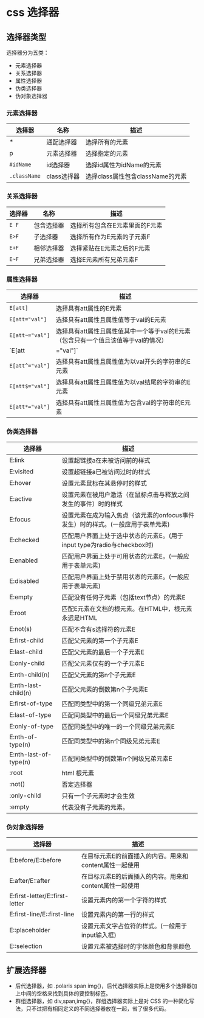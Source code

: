 # css 选择器
## 选择器类型
选择器分为五类：
- 元素选择器
- 关系选择器
- 属性选择器
- 伪类选择器
- 伪对象选择器

### 元素选择器
选择器|名称|描述
--|--|--|
* | 通配选择器 | 选择所有的元素
p | 元素选择器 | 选择指定的元素
`#idName` |id选择器 | 选择id属性为idName的元素
`.className` | class选择器 | 选择class属性包含className的元素

### 关系选择器
选择器|名称|描述
--|--|--|
`E F`  | 包含选择器 | 选择所有包含在E元素里面的F元素
`E>F` | 子选择器 | 选择所有作为E元素的子元素F
`E+F` | 相邻选择器 | 选择紧贴在E元素之后的F元素
`E~F` | 兄弟选择器 | 选择E元素所有兄弟元素F

### 属性选择器
选择器 | 描述
--|--|
`E[att]` | 选择具有att属性的E元素
`E[att="val"]`|	选择具有att属性且属性值等于val的E元素
`E[att~="val"]`|	选择具有att属性且属性值其中一个等于val的E元素（包含只有一个值且该值等于val的情况）
`E[att|="val"]`	| 选择具有att属性且属性值为以val开头并用连接符-分隔的字符串的E元素，如果属性值仅为val，也将被选择
`E[att^="val"]`	| 选择具有att属性且属性值为以val开头的字符串的E元素
`E[att$="val"]`	| 选择具有att属性且属性值为以val结尾的字符串的E元素
`E[att*="val"]`	| 选择具有att属性且属性值为包含val的字符串的E元素

### 伪类选择器
选择器 | 描述
--|--|
E:link | 设置超链接a在未被访问前的样式
E:visited | 设置超链接a已被访问过时的样式
E:hover | 设置元素鼠标在其悬停时的样式
E:active | 设置元素在被用户激活（在鼠标点击与释放之间发生的事件）时的样式
E:focus	|设置元素在成为输入焦点（该元素的onfocus事件发生）时的样式。(一般应用于表单元素)
E:checked|	匹配用户界面上处于选中状态的元素E。(用于input type为radio与checkbox时)
E:enabled	|匹配用户界面上处于可用状态的元素E。(一般应用于表单元素)
E:disabled|	匹配用户界面上处于禁用状态的元素E。(一般应用于表单元素)
E:empty|	匹配没有任何子元素（包括text节点）的元素E
E:root|	匹配E元素在文档的根元素。在HTML中，根元素永远是HTML
E:not(s)|	匹配不含有s选择符的元素E
E:first-child	|匹配父元素的第一个子元素E
E:last-child|	匹配父元素的最后一个子元素E
E:only-child|	匹配父元素仅有的一个子元素E
E:nth-child(n)|	匹配父元素的第n个子元素E
E:nth-last-child(n)|	匹配父元素的倒数第n个子元素E
E:first-of-type |	匹配同类型中的第一个同级兄弟元素E
E:last-of-type|	匹配同类型中的最后一个同级兄弟元素E
E:only-of-type|	匹配同类型中的唯一的一个同级兄弟元素E
E:nth-of-type(n)	| 匹配同类型中的第n个同级兄弟元素E
E:nth-last-of-type(n)|	匹配同类型中的倒数第n个同级兄弟元素E
:root | html 根元素
:not() | 否定选择器
:only-child | 只有一个子元素时才会生效
:empty | 代表没有子元素的元素。

### 伪对象选择器
选择器 | 描述
--|--|
E:before/E::before |	在目标元素E的前面插入的内容。用来和content属性一起使用
E:after/E::after|	在目标元素E的后面插入的内容。用来和content属性一起使用
E:first-letter/E::first-letter |	设置元素内的第一个字符的样式
E:first-line/E::first-line|	设置元素内的第一行的样式
E::placeholder |	设置元素文字占位符的样式。(一般用于input输入框)
E::selection|	设置元素被选择时的字体颜色和背景颜色


## 扩展选择器

- 后代选择器，如 .polaris span img{}，后代选择器实际上是使用多个选择器加上中间的空格来找到具体的要控制标签。
- 群组选择器，如 div,span,img{}，群组选择器实际上是对 CSS 的一种简化写法，只不过把有相同定义的不同选择器放在一起，省了很多代码。

